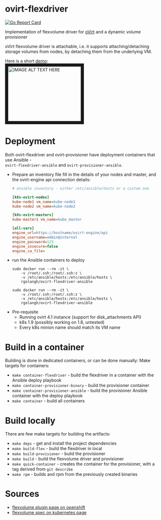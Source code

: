 # ovirt-flexdriver

[![Go Report Card](https://goreportcard.com/badge/github.com/rgolangh/ovirt-flexdriver)](https://goreportcard.com/report/github.com/rgolangh/ovirt-flexdriver)

Implementation of flexvolume driver for [oVirt](https://ovirt.org) and a dynamic volume provisioner

oVirt flexvolume driver is attachable, i.e. it supports attaching/detaching storage volumes from nodes, by detaching them from the underlying VM.

Here is a short [demo](http://www.youtube.com/watch?v=_E9pUVrI0hs):\
<a href="http://www.youtube.com/watch?feature=player_embedded&v=_E9pUVrI0hs" target="_blank"><img src="http://img.youtube.com/vi/_E9pUVrI0hs/0.jpg" 
alt="IMAGE ALT TEXT HERE" width="240" height="180" border="10" /></a>

# Deployment
Both ovirt-flexdriver and ovirt-provisioner have deployment containers that use Ansible -\
`ovirt-flexdriver-ansible` and `ovirt-provisioner-ansible`.

* Prepare an inventory file
fill in the details of your nodes and master, and the ovirt-engine api connection details:
 
    ```ini
    # ansible inventory - either /etc/ansible/hosts or a custom one
    
    [k8s-ovirt-nodes]
    kube-node1 vm_name=kube-node1
    kube-node2 vm_name=kube-node2
    
    [k8s-ovirt-masters]
    kube-master1 vm_name=kube_master
    
    [all:vars]
    engine_url=https://hostname/ovirt-engine/api
    engine_username=admin@internal
    engine_password=123
    engine_insecure=false
    engine_ca_file=
    ```

* run the Ansible containers to deploy
    ```
    sudo docker run --rm -it \
        -v /root/.ssh:/root/.ssh:z \
        -v /etc/ansible/hosts:/etc/ansible/hosts \
        rgolangh/ovirt-flexdriver-ansible
    
    sudo docker run --rm -it \
        -v /root/.ssh:/root/.ssh:z \
        -v /etc/ansible/hosts:/etc/ansible/hosts \
        rgolangh/ovirt-flexdriver-ansible
    ```

- Pre-requisite
  - Running ovirt 4.1 instance (support for disk_attachments API)
  - k8s 1.9 (possibly working on 1.8, untested)
  - Every k8s minion name should match its VM name

  
# Build in a container
Building is done in dedicated containers, or can be done manually:
Make targets for containers:
- `make container-flexdriver`  - build the flexdriver in a container with the Ansible deploy playbook
- `make container-provisioner-binary`  - build the provisioner container
- `make container-provisioner-ansible` - build the provisioner Ansible container with the deploy playbook
- `make container` - build all containers

# Build locally
There are few make targets for building the artifacts:
- `make deps` - get and install the project dependencies
- `make build-flex` - build the flexdriver in local 
- `make build-provisioner` - build the provisioner
- `make build` - build the flexvolume driver and provisioner
- `make quick-container` - creates the container for the provisioner, with a tag derived from `git describe`
- `make rpm` - builds and rpm from the previously created binaries

# Sources
- [flexvolume plugin page on openshift](https://docs.openshift.org/latest/install_config/persistent_storage/persistent_storage_flex_volume.html)
- [flexvolume spec on kubernetes page](https://github.com/kubernetes/community/blob/master/contributors/devel/flexvolume.md)

[flex-conf]: deployment/ovirt-flexdriver/ovirt-flexdriver.conf.j2
[flex-playbook]: deployment/ovirt-flexdriver/deploy.yaml
[prov-playbook]: deployment/ovirt-provisioner/deploy.yaml
